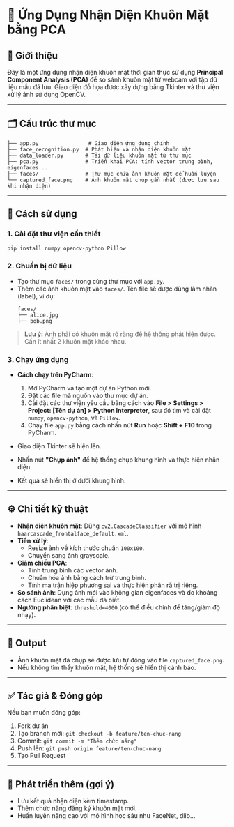
# 📸 Ứng Dụng Nhận Diện Khuôn Mặt bằng PCA

## 🧠 Giới thiệu

Đây là một ứng dụng nhận diện khuôn mặt thời gian thực sử dụng **Principal Component Analysis (PCA)** để so sánh khuôn mặt từ webcam với tập dữ liệu mẫu đã lưu. Giao diện đồ họa được xây dựng bằng Tkinter và thư viện xử lý ảnh sử dụng OpenCV.

---

## 🗂 Cấu trúc thư mục

```
├── app.py                # Giao diện ứng dụng chính
├── face_recognition.py  # Phát hiện và nhận diện khuôn mặt
├── data_loader.py       # Tải dữ liệu khuôn mặt từ thư mục
├── pca.py               # Triển khai PCA: tính vector trung bình, eigenfaces...
├── faces/               # Thư mục chứa ảnh khuôn mặt để huấn luyện
└── captured_face.png    # Ảnh khuôn mặt chụp gần nhất (được lưu sau khi nhận diện)
```

---

## 🚀 Cách sử dụng

### 1. Cài đặt thư viện cần thiết
```bash
pip install numpy opencv-python Pillow
```

### 2. Chuẩn bị dữ liệu
- Tạo thư mục `faces/` trong cùng thư mục với `app.py`.
- Thêm các ảnh khuôn mặt vào `faces/`. Tên file sẽ được dùng làm nhãn (label), ví dụ:
  ```
  faces/
  ├── alice.jpg
  ├── bob.png
  ```

> **Lưu ý:** Ảnh phải có khuôn mặt rõ ràng để hệ thống phát hiện được. Cần ít nhất 2 khuôn mặt khác nhau.

### 3. Chạy ứng dụng
- **Cách chạy trên PyCharm**:
  1. Mở PyCharm và tạo một dự án Python mới.
  2. Đặt các file mã nguồn vào thư mục dự án.
  3. Cài đặt các thư viện yêu cầu bằng cách vào **File > Settings > Project: [Tên dự án] > Python Interpreter**, sau đó tìm và cài đặt `numpy`, `opencv-python`, và `Pillow`.
  4. Chạy file `app.py` bằng cách nhấn nút **Run** hoặc **Shift + F10** trong PyCharm.

- Giao diện Tkinter sẽ hiện lên.
- Nhấn nút **"Chụp ảnh"** để hệ thống chụp khung hình và thực hiện nhận diện.
- Kết quả sẽ hiển thị ở dưới khung hình.

---

## ⚙️ Chi tiết kỹ thuật

- **Nhận diện khuôn mặt**: Dùng `cv2.CascadeClassifier` với mô hình `haarcascade_frontalface_default.xml`.
- **Tiền xử lý**:
  - Resize ảnh về kích thước chuẩn `100x100`.
  - Chuyển sang ảnh grayscale.
- **Giảm chiều PCA**:
  - Tính trung bình các vector ảnh.
  - Chuẩn hóa ảnh bằng cách trừ trung bình.
  - Tính ma trận hiệp phương sai và thực hiện phân rã trị riêng.
- **So sánh ảnh**: Dựng ảnh mới vào không gian eigenfaces và đo khoảng cách Euclidean với các mẫu đã biết.
- **Ngưỡng phân biệt**: `threshold=4000` (có thể điều chỉnh để tăng/giảm độ nhạy).

---

## 📸 Output

- Ảnh khuôn mặt đã chụp sẽ được lưu tự động vào file `captured_face.png`.
- Nếu không tìm thấy khuôn mặt, hệ thống sẽ hiển thị cảnh báo.

---

## ✅ Tác giả & Đóng góp

Nếu bạn muốn đóng góp:
1. Fork dự án
2. Tạo branch mới: `git checkout -b feature/ten-chuc-nang`
3. Commit: `git commit -m "Thêm chức năng"`
4. Push lên: `git push origin feature/ten-chuc-nang`
5. Tạo Pull Request

---

## 🧪 Phát triển thêm (gợi ý)
- Lưu kết quả nhận diện kèm timestamp.
- Thêm chức năng đăng ký khuôn mặt mới.
- Huấn luyện nâng cao với mô hình học sâu như FaceNet, dlib...
